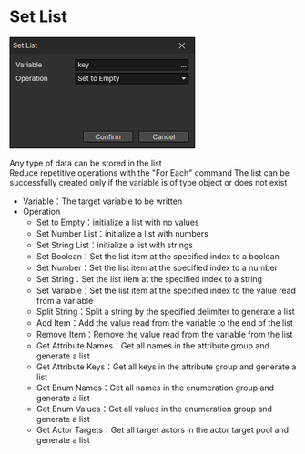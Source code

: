 # Set List

![](img/setList-1.png)

Any type of data can be stored in the list  
Reduce repetitive operations with the "For Each" command
The list can be successfully created only if the variable is of type object or does not exist

- Variable：The target variable to be written
- Operation
  - Set to Empty：initialize a list with no values
  - Set Number List：initialize a list with numbers
  - Set String List：initialize a list with strings
  - Set Boolean：Set the list item at the specified index to a boolean
  - Set Number：Set the list item at the specified index to a number
  - Set String：Set the list item at the specified index to a string
  - Set Variable：Set the list item at the specified index to the value read from a variable
  - Split String：Split a string by the specified delimiter to generate a list
  - Add Item：Add the value read from the variable to the end of the list
  - Remove Item：Remove the value read from the variable from the list
  - Get Attribute Names：Get all names in the attribute group and generate a list
  - Get Attribute Keys：Get all keys in the attribute group and generate a list
  - Get Enum Names：Get all names in the enumeration group and generate a list
  - Get Enum Values：Get all values ​​in the enumeration group and generate a list
  - Get Actor Targets：Get all target actors in the actor target pool and generate a list